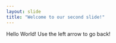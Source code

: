 ```yaml
---
layout: slide
title: "Welcome to our second slide!"
---
```

Hello World!
Use the left arrow to go back!
